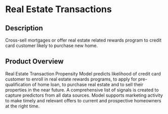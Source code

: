 # Real Estate Transactions
## Description
Cross-sell mortgages or offer real estate related rewards program to credit card customer likely to purchase new home.  

## Product Overview
Real Estate Transaction Propensity Model predicts likelihood of credit card customer to enroll in real estate rewards programs, to apply for pre-qualification of home loan, to purchase real estate and to sell their properties in the near future. A comprehensive list of signals is created to capture predictors from all data sources. Model supports marketing activity to make timely and relevant offers to current and prospective homeowners at the right time. 


